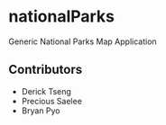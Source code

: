 # nationalParks
Generic National Parks Map Application

## Contributors
* Derick Tseng
* Precious Saelee
* Bryan Pyo
